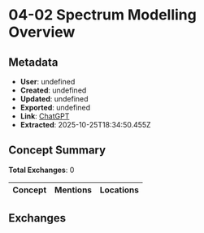 # **04-02 Spectrum Modelling Overview**

## Metadata

- **User**: undefined
- **Created**: undefined
- **Updated**: undefined
- **Exported**: undefined
- **Link**: [ChatGPT](undefined)
- **Extracted**: 2025-10-25T18:34:50.455Z

## Concept Summary

**Total Exchanges**: 0

| Concept | Mentions | Locations |
|---------|----------|----------|

## Exchanges

